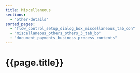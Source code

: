 ```yaml
---
title: Miscellaneous
sections:
  - "other-details"
sorted_pages:
  - "flow_control_setup_dialog_box_miscellaneous_tab_con"
  - "miscellaneous_others_others_3_tab_bp"
  - "document_payments_business_process_contents"
---
```

# {{page.title}}
